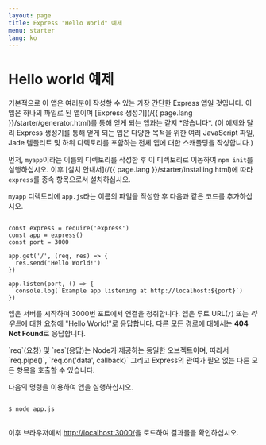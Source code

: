 ```yaml
---
layout: page
title: Express "Hello World" 예제
menu: starter
lang: ko
---
```


# Hello world 예제

<div class="doc-box doc-info" markdown="1">
기본적으로 이 앱은 여러분이 작성할 수 있는 가장 간단한 Express 앱일 것입니다. 이 앱은 하나의 파일로 된 앱이며 [Express 생성기](/{{ page.lang }}/starter/generator.html)를 통해 얻게 되는 앱과는 같지 *않습니다*. (이 예제와 달리 Express 생성기를 통해 얻게 되는 앱은 다양한 목적을 위한 여러 JavaScript 파일, Jade 템플리트 및 하위 디렉토리를 포함하는 전체 앱에 대한 스캐폴딩을 작성합니다.)
</div>

먼저, `myapp`이라는 이름의 디렉토리를 작성한 후 이 디렉토리로 이동하여 `npm init`를 실행하십시오. 이후 [설치 안내서](/{{ page.lang }}/starter/installing.html)에 따라 `express`를 종속 항목으로서 설치하십시오.

`myapp` 디렉토리에 `app.js`라는 이름의 파일을 작성한 후 다음과 같은 코드를 추가하십시오.

<pre>
<code class="language-javascript" translate="no">
const express = require('express')
const app = express()
const port = 3000

app.get('/', (req, res) => {
  res.send('Hello World!')
})

app.listen(port, () => {
  console.log(`Example app listening at http://localhost:${port}`)
})
</code></pre>

앱은 서버를 시작하며 3000번 포트에서 연결을 청취합니다. 앱은 루트 URL(`/`) 또는 *라우트*에
대한 요청에 "Hello World!"로 응답합니다. 다른 모든 경로에 대해서는 **404 Not Found**로 응답합니다.

<div class="doc-box doc-notice" markdown="1">
`req`(요청) 및 `res`(응답)는 Node가 제공하는 동일한 오브젝트이며, 따라서
`req.pipe()`, `req.on('data', callback)` 그리고 Express의 관여가 필요 없는 다른 모든 항목을 호출할 수 있습니다.
</div>

다음의 명령을 이용하여 앱을 실행하십시오.

<pre>
<code class="language-sh" translate="no">
$ node app.js
</code>
</pre>

이후 브라우저에서 [http://localhost:3000/](http://localhost:3000/)을 로드하여 결과물을 확인하십시오.
